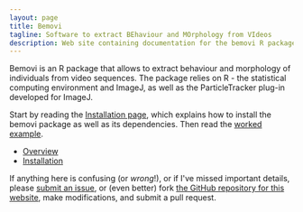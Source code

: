 ```yaml
---
layout: page
title: Bemovi
tagline: Software to extract BEhaviour and MOrphology from VIdeos
description: Web site containing documentation for the bemovi R package
---
```


Bemovi is an R package that allows to extract behaviour and morphology of individuals
from video sequences. The package relies on R - the statistical computing environment
and ImageJ, as well as the ParticleTracker plug-in developed for ImageJ.

Start by reading the [Installation page](pages/installation.html), which
explains how to install the bemovi package as well as its dependencies. Then read the
[worked example](pages/example.html). 

- [Overview](pages/overview.html)
- [Installation](pages/installation.html)

If anything here is confusing (or _wrong_!), or if I've missed
important details, please [submit an issue](https://github.com/pennekampster/bemovi/issues), or (even
better) fork [the GitHub repository for this website](http://github.com/pennekampster/bemovi),
make modifications, and submit a pull request.